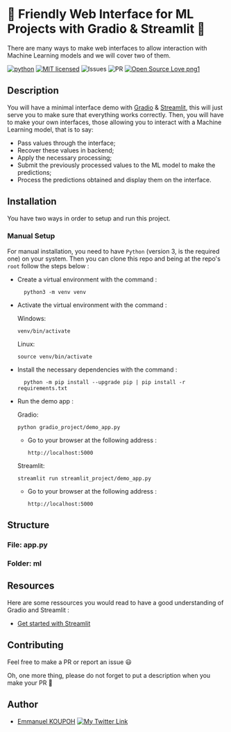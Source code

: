 # 🚀 Friendly Web Interface for ML Projects with Gradio & Streamlit 🚀

There are many ways to make web interfaces to allow interaction with Machine Learning models and we will cover two of them.

[![python](https://img.shields.io/badge/Python-3776AB?style=for-the-badge&logo=python&logoColor=white)](https://img.shields.io/badge/Python-3776AB?style=for-the-badge&logo=python&logoColor=white)
[![MIT licensed](https://img.shields.io/badge/license-mit-blue?style=for-the-badge&logo=appveyor)](./LICENSE)
![Issues](https://img.shields.io/github/issues/PapiHack/wimlds-demo?style=for-the-badge&logo=appveyor)
![PR](https://img.shields.io/github/issues-pr/PapiHack/wimlds-demo?style=for-the-badge&logo=appveyor)
[![Open Source Love png1](https://badges.frapsoft.com/os/v1/open-source.png?v=103)](https://github.com/ellerbrock/open-source-badges/)


<!-- You can find the slides of my talk at <https://meissa-wimlds-presentation.netlify.app>. -->

## Description

<!-- 
[gradio](https://gradio.app/)
[streamlit](https://streamlit.io/)
-->

You will have a minimal interface demo with [Gradio](https://gradio.app/) & [Streamlit](https://streamlit.io/), this will just serve you to make sure that everything works correctly. Then, you will have to make your own interfaces, those allowing you to interact with a Machine Learning model, that is to say:
- Pass values through the interface;
- Recover these values in backend;
- Apply the necessary processing;
- Submit the previously processed values to the ML model to make the predictions;
- Process the predictions obtained and display them on the interface.

## Installation

You have two ways in order to setup and run this project.

### Manual Setup

For manual installation, you need to have `Python` (version 3, is the required one) on your system. Then you can clone this repo and being at the repo's `root`  follow the steps below :

- Create a virtual environment with the command :
        
        python3 -m venv venv

- Activate the virtual environment with the command :
  
  Windows:

      venv/bin/activate 
  
  Linux: 

      source venv/bin/activate

- Install the necessary dependencies with the command :
        
        python -m pip install --upgrade pip | pip install -r requirements.txt

- Run the demo app :
        
  Gradio:

      python gradio_project/demo_app.py

  - Go to your browser at the following address :
        
        http://localhost:5000


  Streamlit: 

      streamlit run streamlit_project/demo_app.py

  - Go to your browser at the following address :
        
        http://localhost:5000

## Structure
### File: app.py

### Folder: ml

<!-- ## How to use this repository
### Import the repo
Clone or download the repo on your local machine.
### Setup the environment
1. Install Python 3 on your system. 
2. Being in the repository, activate the virtual environment : 

this command line will work in linux
```console
source venv/bin/activate
```        

this command line will work in windows
```console
venv\Scripts\activate
```           

### Run the Flask app

```console
```

If there is an error, replace `python3` by `python`. -->


## Resources
Here are some ressources you would read to have a good understanding of Gradio and Streamlit :
- [Get started with Streamlit](https://docs.streamlit.io/library/get-started/create-an-app)



## Contributing

Feel free to make a PR or report an issue 😃

Oh, one more thing, please do not forget to put a description when you make your PR 🙂

## Author

- [Emmanuel KOUPOH](https://www.linkedin.com/in/esa%C3%AFe-alain-emmanuel-dina-koupoh-7b974a17a/)
[![My Twitter Link](https://img.shields.io/twitter/follow/emmanuelkoupoh?style=social)](https://twitter.com/emmanuelkoupoh)